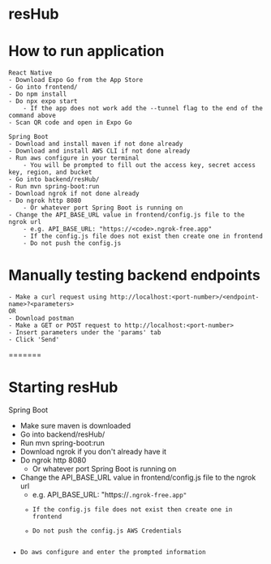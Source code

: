 # resHub

# How to run application
    React Native
    - Download Expo Go from the App Store
    - Go into frontend/
    - Do npm install
    - Do npx expo start
        - If the app does not work add the --tunnel flag to the end of the command above
    - Scan QR code and open in Expo Go

    Spring Boot
    - Download and install maven if not done already
    - Download and install AWS CLI if not done already
    - Run aws configure in your terminal
        - You will be prompted to fill out the access key, secret access key, region, and bucket
    - Go into backend/resHub/
    - Run mvn spring-boot:run
    - Download ngrok if not done already
    - Do ngrok http 8080
        - Or whatever port Spring Boot is running on
    - Change the API_BASE_URL value in frontend/config.js file to the ngrok url
        - e.g. API_BASE_URL: "https://<code>.ngrok-free.app"
        - If the config.js file does not exist then create one in frontend
        - Do not push the config.js
# Manually testing backend endpoints
    - Make a curl request using http://localhost:<port-number>/<endpoint-name>?<parameters>
    OR
    - Download postman
    - Make a GET or POST request to http://localhost:<port-number>
    - Insert parameters under the 'params' tab
    - Click 'Send'

=======
# Starting resHub
Spring Boot
- Make sure maven is downloaded
- Go into backend/resHub/
- Run mvn spring-boot:run
- Download ngrok if you don't already have it
- Do ngrok http 8080
    - Or whatever port Spring Boot is running on
- Change the API_BASE_URL value in frontend/config.js file to the ngrok url
    - e.g. API_BASE_URL: "https://<code>.ngrok-free.app"
    - If the config.js file does not exist then create one in frontend
    - Do not push the config.js
AWS Credentials
- Do aws configure and enter the prompted information
  

